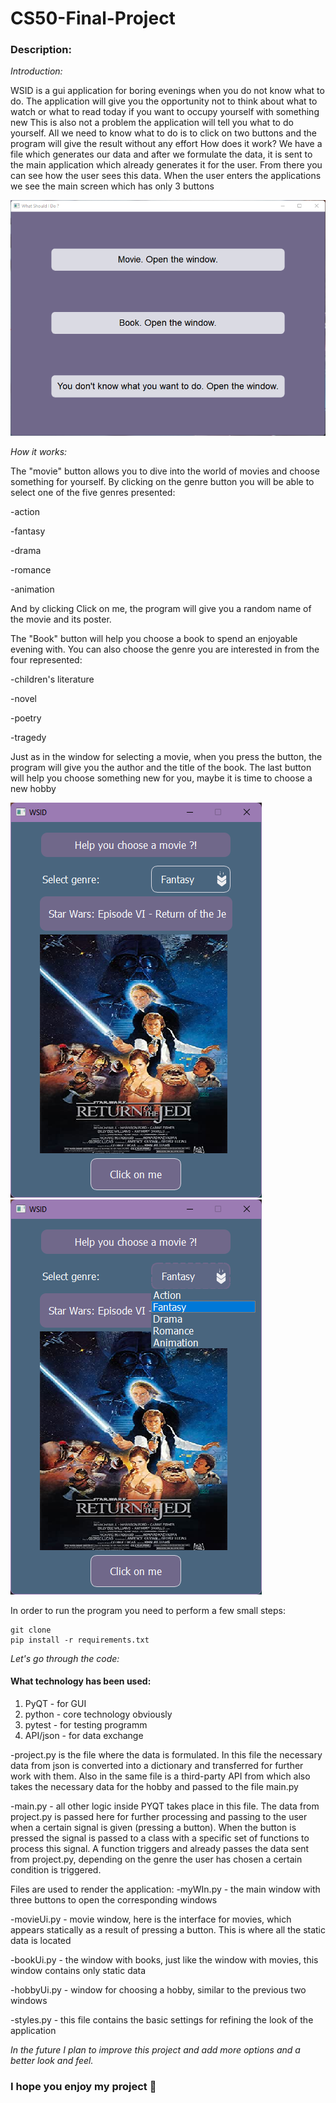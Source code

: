# CS50-Final-Project
### Description:

*Introduction:*

WSID is a gui application for boring evenings when you do not know what to do. The application will give you the opportunity not to think about what to watch or what to read today if you want to occupy yourself with something new This is also not a problem the application will tell you what to do yourself. All we need to know what to do is to click on two buttons and the program will give the result without any effort 
How does it work?
We have a file which generates our data and after we formulate the data, it is sent to the main application which already generates it for the user. From there you can see how the user sees this data.
When the user enters the applications we see the main screen which has only 3 buttons

![](main.png)

*How it works:*

The "movie" button allows you to dive into the world of movies and choose something for yourself. By clicking on the genre button you will be able to select one of the five genres presented:

-action

-fantasy 

-drama

-romance

-animation

And by clicking Click on me, the program will give you a random name of the movie and its poster.

The "Book" button will help you choose a book to spend an enjoyable evening with. You can also choose the genre you are interested in from the four represented:

-children's literature

-novel

-poetry

-tragedy

Just as in the window for selecting a movie, when you press the button, the program will give you the author and the title of the book.
The last button will help you choose something new for you, maybe it is time to choose a new hobby


![](movie.png)
![](movie_genre.png)

In order to run the program you need to perform a few small steps:
```
git clone 
pip install -r requirements.txt
```
*Let's go through the code:*

#### What technology has been used:

1. PyQT - for GUI
2. python - core technology obviously
3. pytest - for testing programm
4. API/json - for data exchange

-project.py is the file where the data is formulated. In this file the necessary data from json is converted into a dictionary and transferred for further work with them. Also in the same file is a third-party API from which also takes the necessary data for the hobby and passed to the file main.py

-main.py - all other logic inside PYQT takes place in this file. The data from project.py is passed here for further processing and passing to the user when a certain signal is given (pressing a button). When the button is pressed the signal is passed to a class with a specific set of functions to process this signal. A function triggers and already passes the data sent from project.py, depending on the genre the user has chosen a certain condition is triggered.

Files are used to render the application:
-myWIn.py - the main window with three buttons to open the corresponding windows

-movieUi.py - movie window, here is the interface for movies, which appears statically as a result of pressing a button. This is where all the static data is located

-bookUi.py - the window with books, just like the window with movies, this window contains only static data

-hobbyUi.py - window for choosing a hobby, similar to the previous two windows

-styles.py - this file contains the basic settings for refining the look of the application

*In the future I plan to improve this project and add more options and a better look and feel.*

### I hope you enjoy my project 🙂


